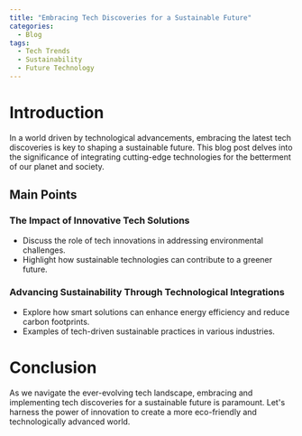 ```yaml
---
title: "Embracing Tech Discoveries for a Sustainable Future"
categories:
  - Blog
tags:
  - Tech Trends
  - Sustainability
  - Future Technology
---
```


# Introduction
In a world driven by technological advancements, embracing the latest tech discoveries is key to shaping a sustainable future. This blog post delves into the significance of integrating cutting-edge technologies for the betterment of our planet and society.

## Main Points
### The Impact of Innovative Tech Solutions
- Discuss the role of tech innovations in addressing environmental challenges.
- Highlight how sustainable technologies can contribute to a greener future.

### Advancing Sustainability Through Technological Integrations
- Explore how smart solutions can enhance energy efficiency and reduce carbon footprints.
- Examples of tech-driven sustainable practices in various industries.

# Conclusion
As we navigate the ever-evolving tech landscape, embracing and implementing tech discoveries for a sustainable future is paramount. Let's harness the power of innovation to create a more eco-friendly and technologically advanced world.